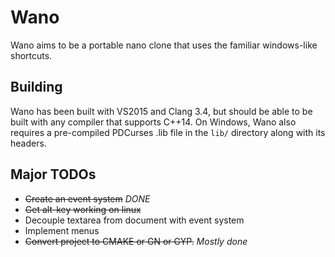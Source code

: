 Wano
====
Wano aims to be a portable nano clone that uses the familiar windows-like shortcuts.

Building
----
Wano has been built with VS2015 and Clang 3.4, but should be able to be built with any compiler that supports C++14. On Windows, Wano also requires a pre-compiled PDCurses .lib file in the `lib/` directory along with its headers.

Major TODOs
----
* ~~Create an event system~~ *DONE*
* ~~Get alt-key working on linux~~
* Decouple textarea from document with event system
* Implement menus
* ~~Convert project to CMAKE or GN or GYP.~~ *Mostly done*
